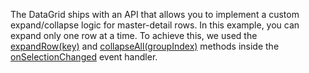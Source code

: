 The DataGrid ships with an API that allows you to implement a custom expand/collapse logic for master-detail rows. In this example, you can expand only one row at a time. To achieve this, we used the [expandRow(key)](/Documentation/ApiReference/UI_Components/dxDataGrid/Methods/#expandRowkey) and [collapseAll(groupIndex)](/Documentation/ApiReference/UI_Components/dxDataGrid/Methods/#collapseAllgroupIndex) methods inside the [onSelectionChanged](/Documentation/ApiReference/UI_Components/dxDataGrid/Configuration/#onSelectionChanged) event handler.